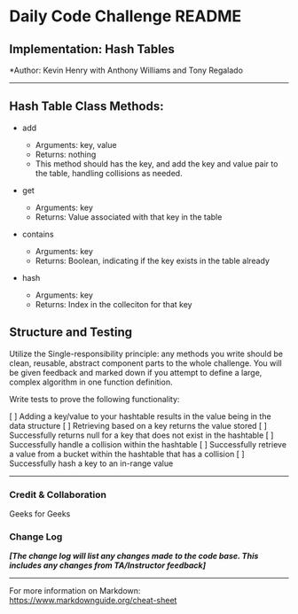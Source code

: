 # Daily Code Challenge README

## Implementation: Hash Tables
*Author: Kevin Henry with Anthony Williams and Tony Regalado

---

## Hash Table Class Methods:

- add
    - Arguments: key, value
    - Returns: nothing
    - This method should has the key, and add the key and value pair to the table, handling collisions as needed.

- get
    - Arguments: key
    - Returns: Value associated with that key in the table

- contains
    - Arguments: key
    - Returns: Boolean, indicating if the key exists in the table already

- hash
    - Arguments: key
    - Returns: Index in the colleciton for that key

## Structure and Testing

Utilize the Single-responsibility principle: any methods you write should be clean, reusable, abstract component parts to the whole challenge. You will be given feedback and marked down if you attempt to define a large, complex algorithm in one function definition.

Write tests to prove the following functionality:

[ ] Adding a key/value to your hashtable results in the value being in the data structure
[ ] Retrieving based on a key returns the value stored
[ ] Successfully returns null for a key that does not exist in the hashtable
[ ] Successfully handle a collision within the hashtable
[ ] Successfully retrieve a value from a bucket within the hashtable that has a collision
[ ] Successfully hash a key to an in-range value

---

### Credit & Collaboration
Geeks for Geeks

### Change Log
***[The change log will list any changes made to the code base. This includes any changes from TA/Instructor feedback]***

---

For more information on Markdown: https://www.markdownguide.org/cheat-sheet
